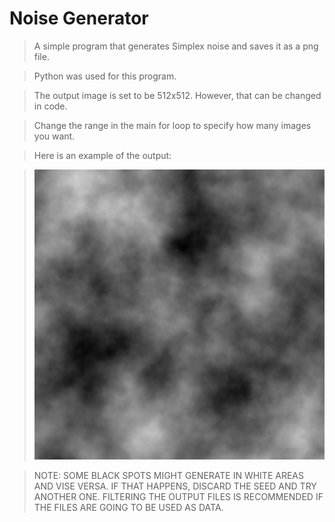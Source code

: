 # Noise Generator

> A simple program that generates Simplex noise and saves it as a png file.

> Python was used for this program.

> The output image is set to be 512x512. However, that can be changed in code.

> Change the range in the main for loop to specify how many images you want.

> Here is an example of the output:

>![d](Examples/0.png)

> NOTE: SOME BLACK SPOTS MIGHT GENERATE IN WHITE AREAS AND VISE VERSA. IF THAT HAPPENS, DISCARD THE SEED AND TRY ANOTHER ONE. FILTERING THE OUTPUT FILES IS RECOMMENDED IF THE FILES ARE GOING TO BE USED AS DATA.

